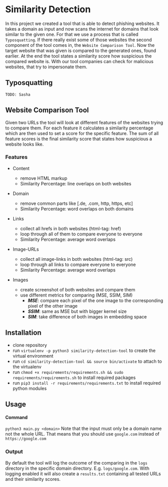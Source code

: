 # Similarity Detection

In this project we created a tool that is able to detect phishing websites. It
takes a domain as input and now scans the internet for domains that look similar
to the given one. For that we use a process that is called `Typosquatting`.
If there really exist some of those websites the second component of the tool
comes in, the `Website Comparison Tool`. Now the target website that was given
is compared to the generated ones, found earlier. At the end the tool states a
similarity score how suspicious the compared website is. With our tool companies
can check for malicious websites, that try to impersonate them.

## Typosquatting
`TODO: Sasha`

## Website Comparison Tool
Given two URLs the tool will look at different features of the websites trying
to compare them. For each feature it calculates a similarity percentage which
are then used to set a score for the specific feature. The sum of all feature
scores is the final similarity score that states how suspicious a website looks
like.


### Features
- Content
    - remove HTML markup
    - Similarity Percentage: line overlaps on both websites

- Domain
    - remove common parts like [.de, .com, http, https, etc]
    - Similarity Percentage: word overlaps on both domains

- Links
    - collect all hrefs in both websites (html-tag: href)
    - loop through all of them to compare everyone to everyone
    - Similarity Percentage: average word overlaps

- Image-URLs
    - collect all image-links in both websites (html-tag: src)
    - loop through all links to compare everyone to everyone
    - Similarity Percentage: average word overlaps

- Images
    - create screenshot of both websites and compare them
    - use different metrics for comparing (MSE, SSIM, SIM)
      - ***MSE***: compare each pixel of the one image to the corresponding pixel
          of the other image
      - ***SSIM***: same as MSE but with bigger kernel size
      - ***SIM***: take difference of both images in embedding space

## Installation
- clone repository
- run `virtualenv -p python3 similarity-detection-tool` to create the virtual environment
- run `cd similarity-detection-tool && source bin/activate` to attach to the virtualenv
- run `chmod +x requirements/requirements.sh && sudo requirements/requirements.sh` to install required packages
- run `pip3 install -r requirements/requirements.txt` to install required python modules

## Usage

#### Command
`python3 main.py <domain>`
Note that the input must only be a domain name not the whole URL. That means that 
you should use `google.com` instead of `https://google.com` 

### Output
By default the tool will log the outcome of the comparing in the `logs` directory 
in the specific domain directory. E.g. `logs/google.com`. With logging enabled it 
will also create a `results.txt` containing all tested URLs and their similarity 
scores.
